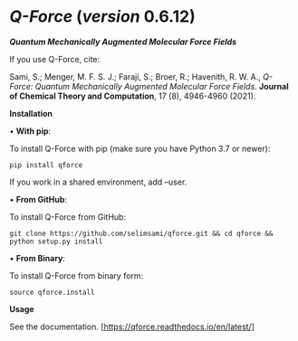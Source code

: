 # _**Q-Force**_ (_version_ 0.6.12)

**_Quantum Mechanically Augmented Molecular Force Fields_**

If you use Q-Force, cite:

Sami, S.; Menger, M. F. S. J.; Faraji, S.; Broer, R.; Havenith, R. W. A., _Q-Force: Quantum Mechanically Augmented Molecular Force Fields_. **Journal of Chemical Theory and Computation**, 17 (8), 4946-4960 (2021).

**Installation**

• **With pip**:

To install Q-Force with pip (make sure you have Python 3.7 or newer):

	pip install qforce

If you work in a shared environment, add –user.

• **From GitHub**:

To install Q-Force from GitHub:

	git clone https://github.com/selimsami/qforce.git && cd qforce && python setup.py install

• **From Binary**:

To install Q-Force from binary form:

	source qforce.install

**Usage**

See the documentation. [https://qforce.readthedocs.io/en/latest/]
